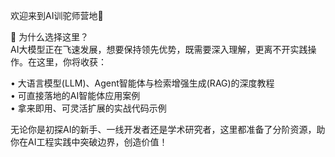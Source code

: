 欢迎来到AI训驼师营地🚀  

🌟 为什么选择这里？  
AI大模型正在飞速发展，想要保持领先优势，既需要深入理解，更离不开实践操作。在这里，你将收获：

• 大语言模型(LLM)、Agent智能体与检索增强生成(RAG)的深度教程  
• 可直接落地的AI智能体应用案例  
• 拿来即用、可灵活扩展的实战代码示例

无论你是初探AI的新手、一线开发者还是学术研究者，这里都准备了分阶资源，助你在AI工程实践中突破边界，创造价值！
